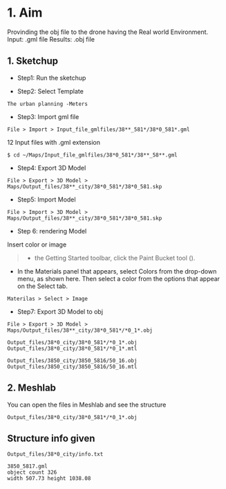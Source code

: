# 1. Aim
Provinding the obj file to the drone having the Real world Environment.
Input: .gml file
Results: .obj file


## 1. Sketchup
* Step1: Run the sketchup 

* Step2: Select Template
```
The urban planning -Meters 
```

* Step3: Import gml file 
```
File > Import > Input_file_gmlfiles/38**_581*/38*0_581*.gml
```
12 Input files  with .gml extension 
```
$ cd ~/Maps/Input_file_gmlfiles/38*0_581*/38**_58**.gml
```

* Step4: Export 3D Model 
```
File > Export > 3D Model >   Maps/Output_files/38**_city/38*0_581*/38*0_581.skp
```

* Step5: Import  Model 
```
File > Import > 3D Model >   Maps/Output_files/38**_city/38*0_581*/38*0_581.skp
```

* Step 6: rendering   Model 

 Insert color or image 

> * the Getting Started toolbar, click the Paint Bucket tool ().
* In the Materials panel that appears, select Colors from the drop-down menu, as shown here. Then select a color from the options that appear on the Select tab.

```
Materilas > Select > Image 
```

* Step7: Export 3D Model to obj
```
File > Export > 3D Model > Maps/Output_files/38**_city/38*0_581*/*0_1*.obj
```

``` Output files 
Output_files/38*0_city/38*0_581*/*0_1*.obj
Output_files/38*0_city/38*0_581*/*0_1*.mtl
```
``` example files 
Output_files/3850_city/3850_5816/50_16.obj
Output_files/3850_city/3850_5816/50_16.mtl
```
## 2. Meshlab

You can open the files in Meshlab and see the structure 
``` Output files 
Output_files/38*0_city/38*0_581*/*0_1*.obj
```

## Structure info given
``` Info  files 
Output_files/38*0_city/info.txt
```
```
3850_5817.gml
object count 326
width 507.73 height 1038.08
```
